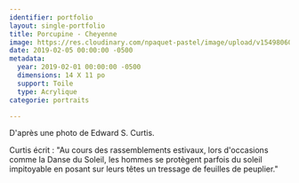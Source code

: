 ```yaml
---
identifier: portfolio
layout: single-portfolio
title: Porcupine - Cheyenne
image: https://res.cloudinary.com/npaquet-pastel/image/upload/v1549806081/DSC09646%20%282%29.jpg
date: 2019-02-05 00:00:00 -0500
metadata:
  year: 2019-02-01 00:00:00 -0500
  dimensions: 14 X 11 po
  support: Toile
  type: Acrylique
categorie: portraits

---
```

D'après une photo de Edward S. Curtis.

Curtis écrit : "Au cours des rassemblements estivaux, lors d'occasions comme la Danse du Soleil, les hommes se protègent parfois du soleil impitoyable en posant sur leurs têtes un tressage de feuilles de peuplier."